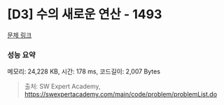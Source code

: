# [D3] 수의 새로운 연산 - 1493 

[문제 링크](https://swexpertacademy.com/main/code/problem/problemDetail.do?contestProbId=AV2b-QGqADMBBASw) 

### 성능 요약

메모리: 24,228 KB, 시간: 178 ms, 코드길이: 2,007 Bytes



> 출처: SW Expert Academy, https://swexpertacademy.com/main/code/problem/problemList.do